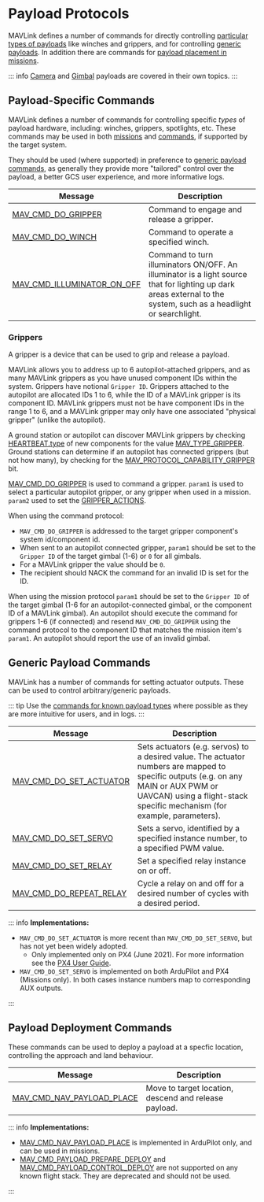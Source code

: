 # Payload Protocols

MAVLink defines a number of commands for directly controlling [particular types of payloads](#payload-specific-commands) like winches and grippers, and for controlling [generic payloads](#generic-payload-commands).
In addition there are commands for [payload placement in missions](#payload-deployment-commands).

::: info
[Camera](camera.md) and [Gimbal](gimbal_v2.md) payloads are covered in their own topics.
:::

## Payload-Specific Commands

MAVLink defines a number of commands for controlling specific _types_ of payload hardware, including: winches, grippers, spotlights, etc.
These commands may be used in both [missions](../services/mission.md) and [commands](../services/command.md), if supported by the target system.

They should be used (where supported) in preference to [generic payload commands](#generic-payload-commands), as generally they provide more "tailored" control over the payload, a better GCS user experience, and more informative logs.

| Message                                                                                                               | Description                                                                                                                                                       |
| --------------------------------------------------------------------------------------------------------------------- | ----------------------------------------------------------------------------------------------------------------------------------------------------------------- |
| <a id="MAV_CMD_DO_GRIPPER"></a>[MAV_CMD_DO_GRIPPER](../messages/common.md#MAV_CMD_DO_GRIPPER)                         | Command to engage and release a gripper.                                                                                                                          |
| <a id="MAV_CMD_DO_WINCH"></a>[MAV_CMD_DO_WINCH](../messages/common.md#MAV_CMD_DO_WINCH)                               | Command to operate a specified winch.                                                                                                                             |
| <a id="MAV_CMD_ILLUMINATOR_ON_OFF"></a>[MAV_CMD_ILLUMINATOR_ON_OFF](../messages/common.md#MAV_CMD_ILLUMINATOR_ON_OFF) | Command to turn illuminators ON/OFF. An illuminator is a light source that for lighting up dark areas external to the system, such as a headlight or searchlight. |

### Grippers

A gripper is a device that can be used to grip and release a payload.

MAVLink allows you to address up to 6 autopilot-attached grippers, and as many MAVLink grippers as you have unused component IDs within the system.
Grippers have notional `Gripper ID`.
Grippers attached to the autopilot are allocated IDs 1 to 6, while the ID of a MAVLink gripper is its component ID.
MAVLink grippers must not be have component IDs in the range 1 to 6, and a MAVLink gripper may only have one associated "physical gripper" (unlike the autopilot).

A ground station or autopilot can discover MAVLink grippers by checking [HEARTBEAT.type](../messages/common.html#HEARTBEAT) of new components for the value [MAV_TYPE_GRIPPER](../messages/common.html#MAV_TYPE_GRIPPER).
Ground stations can determine if an autopilot has connected grippers (but not how many), by checking for the [MAV_PROTOCOL_CAPABILITY_GRIPPER](../messages/common.html#MAV_PROTOCOL_CAPABILITY_GRIPPER) bit.

[MAV_CMD_DO_GRIPPER](#MAV_CMD_DO_GRIPPER) is used to command a gripper.
`param1` is used to select a particular autopilot gripper, or any gripper when used in a mission.
`param2` used to set the [GRIPPER_ACTIONS](../messages/common.html#GRIPPER_ACTIONS).

When using the command protocol:

- `MAV_CMD_DO_GRIPPER` is addressed to the target gripper component's system id/component id.
- When sent to an autopilot connected gripper, `param1` should be set to the `Gripper ID` of the target gimbal (1-6) or `0` for all gimbals.
- For a MAVLink gripper the value should be `0`.
- The recipient should NACK the command for an invalid ID is set for the ID.

When using the mission protocol `param1` should be set to the `Gripper ID` of the target gimbal (1-6 for an autopilot-connected gimbal, or the component ID of a MAVLink gimbal).
An autopilot should execute the command for grippers 1-6 (if connected) and resend `MAV_CMD_DO_GRIPPER` using the command protocol to the component ID that matches the mission item's `param1`.
An autopilot should report the use of an invalid gimbal.

## Generic Payload Commands

MAVLink has a number of commands for setting actuator outputs.
These can be used to control arbitrary/generic payloads.

::: tip
Use the [commands for known payload types](#payload-specific-commands) where possible as they are more intuitive for users, and in logs.
:::

| Message                                                                                                      | Description                                                                                                                                                                                                     |
| ------------------------------------------------------------------------------------------------------------ | --------------------------------------------------------------------------------------------------------------------------------------------------------------------------------------------------------------- |
| <a id="MAV_CMD_DO_SET_ACTUATOR"></a>[MAV_CMD_DO_SET_ACTUATOR](../messages/common.md#MAV_CMD_DO_SET_ACTUATOR) | Sets actuators (e.g. servos) to a desired value. The actuator numbers are mapped to specific outputs (e.g. on any MAIN or AUX PWM or UAVCAN) using a flight-stack specific mechanism (for example, parameters). |
| <a id="MAV_CMD_DO_SET_SERVO"></a>[MAV_CMD_DO_SET_SERVO](../messages/common.md#MAV_CMD_DO_SET_SERVO)          | Sets a servo, identified by a specified instance number, to a specified PWM value.                                                                                                                              |
| <a id="MAV_CMD_DO_SET_RELAY"></a>[MAV_CMD_DO_SET_RELAY](../messages/common.md#MAV_CMD_DO_SET_RELAY)          | Set a specified relay instance on or off.                                                                                                                                                                       |
| <a id="MAV_CMD_DO_REPEAT_RELAY"></a>[MAV_CMD_DO_REPEAT_RELAY](../messages/common.md#MAV_CMD_DO_REPEAT_RELAY) | Cycle a relay on and off for a desired number of cycles with a desired period.                                                                                                                                  |

::: info
**Implementations:**

- `MAV_CMD_DO_SET_ACTUATOR` is more recent than `MAV_CMD_DO_SET_SERVO`, but has not yet been widely adopted.
  - Only implemented only on PX4 (June 2021).
    For more information see the [PX4 User Guide](https://docs.px4.io/master/en/payloads/#mission-triggering).
- `MAV_CMD_DO_SET_SERVO` is implemented on both ArduPilot and PX4 (Missions only).
  In both cases instance numbers map to corresponding AUX outputs.

:::

## Payload Deployment Commands

These commands can be used to deploy a payload at a specfic location, controlling the approach and land behaviour.

| Message                                                                                                            | Description                                           |
| ------------------------------------------------------------------------------------------------------------------ | ----------------------------------------------------- |
| <a id="MAV_CMD_NAV_PAYLOAD_PLACE"></a>[MAV_CMD_NAV_PAYLOAD_PLACE](../messages/common.md#MAV_CMD_NAV_PAYLOAD_PLACE) | Move to target location, descend and release payload. |

::: info
**Implementations:**

- [MAV_CMD_NAV_PAYLOAD_PLACE](#MAV_CMD_NAV_PAYLOAD_PLACE) is implemented in ArduPilot only, and can be used in missions.
- [MAV_CMD_PAYLOAD_PREPARE_DEPLOY](../messages/common.md#MAV_CMD_PAYLOAD_PREPARE_DEPLOY) and [MAV_CMD_PAYLOAD_CONTROL_DEPLOY](../messages/common.md#MAV_CMD_PAYLOAD_PREPARE_DEPLOY) are not supported on any known flight stack.
  They are deprecated and should not be used.

:::
